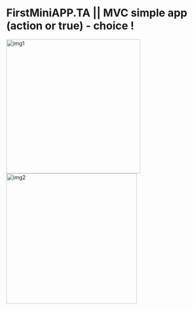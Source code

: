 # FirstMiniAPP.TA || MVC simple app (action or true) - choice !
<img width="354" alt="img1" src="https://user-images.githubusercontent.com/103481753/174297030-633b65ad-0997-4392-91d2-796e117e7010.png"> <img width="345" alt="img2" src="https://user-images.githubusercontent.com/103481753/174297055-ffdff0a1-5195-4579-95d6-acde26096b77.png">
